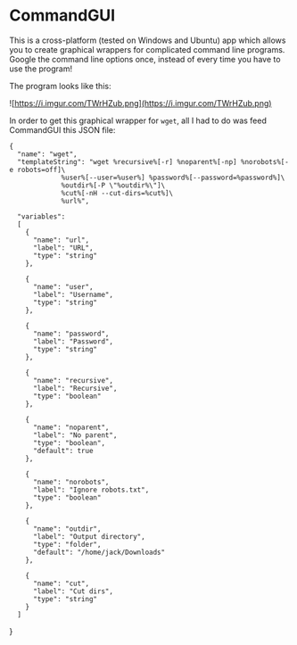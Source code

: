 # CommandGUI
This is a cross-platform (tested on Windows and Ubuntu) app which allows you to create graphical wrappers for complicated command line programs. Google the command line options once, instead of every time you have to use the program!

The program looks like this:

![https://i.imgur.com/TWrHZub.png](https://i.imgur.com/TWrHZub.png)

In order to get this graphical wrapper for `wget`, all I had to do was feed CommandGUI this JSON file:

    {
      "name": "wget",
      "templateString": "wget %recursive%[-r] %noparent%[-np] %norobots%[-e robots=off]\
                 %user%[--user=%user%] %password%[--password=%password%]\
                 %outdir%[-P \"%outdir%\"]\
                 %cut%[-nH --cut-dirs=%cut%]\
                 %url%",

      "variables":
      [
        {
          "name": "url",
          "label": "URL",
          "type": "string"
        },

        {
          "name": "user",
          "label": "Username",
          "type": "string"
        },

        {
          "name": "password",
          "label": "Password",
          "type": "string"
        },

        {
          "name": "recursive",
          "label": "Recursive",
          "type": "boolean"
        },

        {
          "name": "noparent",
          "label": "No parent",
          "type": "boolean",
          "default": true
        },

        {
          "name": "norobots",
          "label": "Ignore robots.txt",
          "type": "boolean"
        },

        {
          "name": "outdir",
          "label": "Output directory",
          "type": "folder",
          "default": "/home/jack/Downloads"
        },

        {
          "name": "cut",
          "label": "Cut dirs",
          "type": "string"
        }
      ]
  }
